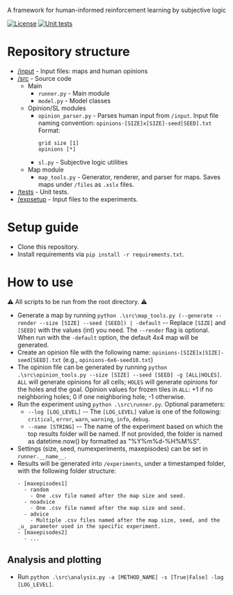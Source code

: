 A framework for human-informed reinforcement learning by subjective logic

[![License](https://img.shields.io/badge/license-GPL--3.0-blue.svg)](https://www.gnu.org/licenses/gpl-3.0)
[![Unit tests](https://github.com/dagenaik/Uncertainty-in-Reinforcement-Learning/actions/workflows/ci.yaml/badge.svg)](https://github.com/dagenaik/Uncertainty-in-Reinforcement-Learning/actions/workflows/ci.yaml)


# Repository structure

- [/input](https://github.com/dagenaik/Uncertainty-in-Reinforcement-Learning/tree/main/input) - Input files: maps and human opinions
- [/src](https://github.com/dagenaik/Uncertainty-in-Reinforcement-Learning/tree/main/src) - Source code
  - Main
    - `runner.py` - Main module
    - `model.py` - Model classes
  - Opinion/SL modules
    - `opinion_parser.py` - Parses human input from `/input`. Input file naming convention: `opinions-[SIZE]x[SIZE]-seed[SEED].txt` Format:
      ```
      grid size [1]
      opinions [*]
      ```
    - `sl.py` - Subjective logic utilities
  - Map module
    - `map_tools.py` - Generator, renderer, and parser for maps. Saves maps under `/files` as `.xslx` files.
- [/tests](https://github.com/dagenaik/Uncertainty-in-Reinforcement-Learning/tree/main/tests) - Unit tests.
- [/expsetup](https://github.com/dagenaik/Uncertainty-in-Reinforcement-Learning/tree/main/expsetup) - Input files to the experiments.

# Setup guide
- Clone this repository.
- Install requirements via ```pip install -r requirements.txt```.

# How to use
:warning: All scripts to be run from the root directory. :warning:

- Generate a map by running `python .\src\map_tools.py (--generate --render --size [SIZE] --seed [SEED]) | -default` -- Replace `[SIZE]` and `[SEED]` with the values (int) you need. The `--render` flag is optional. When run with the `-default` option, the default 4x4 map will be generated.
- Create an opinion file with the following name: `opinions-[SIZE]x[SIZE]-seed[SEED].txt` (e.g., `opinions-6x6-seed10.txt`)
- The opinion file can be generated by running `python .\src\opinion_tools.py --size [SIZE] --seed [SEED] -g [ALL|HOLES]`. `ALL` will generate opinions for all cells; `HOLES` will generate opinions for the holes and the goal. Opinion values for frozen tiles in `ALL`: +1 if no neighboring holes; 0 if one neighboring hole; -1 otherwise.
- Run the experiment using `python .\src\runner.py`. Optional parameters:
  - `--log [LOG_LEVEL]` -- The `[LOG_LEVEL]` value is one of the following: `critical`, `error`, `warn`, `warning`, `info`, `debug`.
  - `--name [STRING]` -- The name of the experiment based on which the top results folder will be named. If not provided, the folder is named as datetime.now() by formatted as "%Y%m%d-%H%M%S".
- Settings (size, seed, numexperiments, maxepisodes) can be set in `runner.__name__`.
- Results will be generated into `/experiments`, under a timestamped folder, with the following folder structure:
  ```
  - [maxepisodes1]
    - random
      - One .csv file named after the map size and seed.
    - noadvice
      - One .csv file named after the map size and seed.
    - advice
      - Multiple .csv files named after the map size, seed, and the _u_ parameter used in the specific experiment.
  - [maxepisodes2]
    - ...
  ```
## Analysis and plotting
 - Run `python .\src\analysis.py -a [METHOD_NAME] -s [True|False] -log [LOG_LEVEL]`.